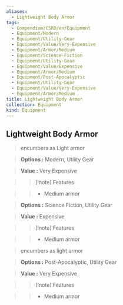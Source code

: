 ```yaml
---
aliases:
  - Lightweight Body Armor
tags:
  - Compendium/CSRD/en/Equipment
  - Equipment/Modern
  - Equipment/Utility-Gear
  - Equipment/Value/Very-Expensive
  - Equipment/Armor/Medium
  - Equipment/Science-Fiction
  - Equipment/Utility-Gear
  - Equipment/Value/Expensive
  - Equipment/Armor/Medium
  - Equipment/Post-Apocalyptic
  - Equipment/Utility-Gear
  - Equipment/Value/Very-Expensive
  - Equipment/Armor/Medium
title: Lightweight Body Armor
collection: Equipment
kind: Equipment
---
```

## Lightweight Body Armor    
    
>encumbers as Light armor    
> **Options :** Modern, Utility Gear    
> **Value :** Very Expensive    
>>[!note] Features    
>> - Medium armor    
    
>    
> **Options :** Science Fiction, Utility Gear    
> **Value :** Expensive    
>>[!note] Features    
>> - Medium armor    
    
>encumbers as light armor    
> **Options :** Post-Apocalyptic, Utility Gear    
> **Value :** Very Expensive    
>>[!note] Features    
>> - Medium armor